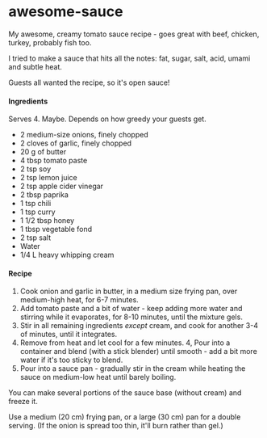 # awesome-sauce

My awesome, creamy tomato sauce recipe - goes great with beef, chicken, turkey, probably fish too.

I tried to make a sauce that hits all the notes: fat, sugar, salt, acid, umami and subtle heat.

Guests all wanted the recipe, so it's open sauce!

#### Ingredients

Serves 4. Maybe. Depends on how greedy your guests get.

* 2 medium-size onions, finely chopped
* 2 cloves of garlic, finely chopped
* 20 g of butter
* 4 tbsp tomato paste
* 2 tsp soy
* 2 tsp lemon juice
* 2 tsp apple cider vinegar
* 2 tbsp paprika
* 1 tsp chili
* 1 tsp curry
* 1 1/2 tbsp honey
* 1 tbsp vegetable fond
* 2 tsp salt
* Water
* 1/4 L heavy whipping cream

#### Recipe

1. Cook onion and garlic in butter, in a medium size frying pan, over medium-high heat, for 6-7 minutes.
2. Add tomato paste and a bit of water - keep adding more water and stirring while it evaporates, for 8-10 minutes, until the mixture gels.
3. Stir in all remaining ingredients *except* cream, and cook for another 3-4 of minutes, until it integrates.
3. Remove from heat and let cool for a few minutes.
4, Pour into a container and blend (with a stick blender) until smooth - add a bit more water if it's too sticky to blend.
5. Pour into a sauce pan - gradually stir in the cream while heating the sauce on medium-low heat until barely boiling.

You can make several portions of the sauce base (without cream) and freeze it.

Use a medium (20 cm) frying pan, or a large (30 cm) pan for a double serving. (If the onion is spread too thin, it'll burn rather than gel.)
